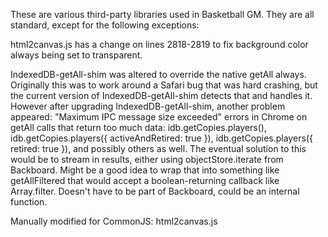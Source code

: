 These are various third-party libraries used in Basketball GM. They are all
standard, except for the following exceptions:

html2canvas.js has a change on lines 2818-2819 to fix background color always
being set to transparent.

IndexedDB-getAll-shim was altered to override the native getAll always.
Originally this was to work around a Safari bug that was hard crashing, but the
current version of IndexedDB-getAll-shim detects that and handles it. However
after upgrading IndexedDB-getAll-shim, another problem appeared: "Maximum IPC
message size exceeded" errors in Chrome on getAll calls that return too much
data: idb.getCopies.players(), idb.getCopies.players({ activeAndRetired: true
}), idb.getCopies.players({ retired: true }), and possibly others as well. The
eventual solution to this would be to stream in results, either using
objectStore.iterate from Backboard. Might be a good idea to wrap that into
something like getAllFiltered that would accept a boolean-returning callback
like Array.filter. Doesn't have to be part of Backboard, could be an internal
function.

Manually modified for CommonJS:
html2canvas.js
